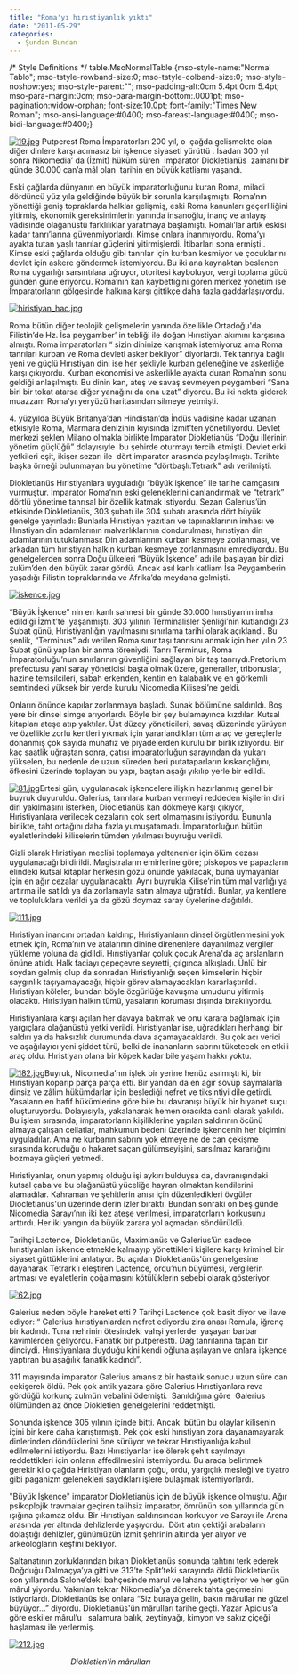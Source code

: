 ```yaml
---
title: "Roma'yı hırıstiyanlık yıktı"
date: "2011-05-29"
categories: 
  - Şundan Bundan
---
```


/\* Style Definitions \*/ table.MsoNormalTable {mso-style-name:"Normal Tablo"; mso-tstyle-rowband-size:0; mso-tstyle-colband-size:0; mso-style-noshow:yes; mso-style-parent:""; mso-padding-alt:0cm 5.4pt 0cm 5.4pt; mso-para-margin:0cm; mso-para-margin-bottom:.0001pt; mso-pagination:widow-orphan; font-size:10.0pt; font-family:"Times New Roman"; mso-ansi-language:#0400; mso-fareast-language:#0400; mso-bidi-language:#0400;}

[![19.jpg](../uploads/2011/05/19.jpg)](../uploads/2011/05/19.jpg "19.jpg") Putperest Roma İmparatorları 200 yıl, o  çağda gelişmekte olan diğer dinlere karşı acımasız bir işkence siyaseti yürüttü . İsadan 300 yıl sonra Nikomedia’ da (İzmit) hüküm süren  imparator Diokletianüs  zamanı bir günde 30.000 can’a mâl olan  tarihin en büyük katliamı yaşandı.

Eski çağlarda dünyanın en büyük imparatorluğunu kuran Roma, miladi dördüncü yüz yıla geldiğinde büyük bir sorunla karşılaşmıştı. Roma’nın yönettiği geniş topraklarda halklar gelişmiş, eski Roma kanunları geçerliliğini yitirmiş, ekonomik gereksinimlerin yanında insanoğlu, inanç ve anlayış vâdisinde olağanüstü farklılıklar yaratmaya başlamıştı. Romalı’lar artık eskisi kadar tanrı’larına güvenmiyorlardı. Kimse onlara inanmıyordu. Roma’yı ayakta tutan yaşlı tanrılar güçlerini yitirmişlerdi. İtibarları sona ermişti.. Kimse eski çağlarda olduğu gibi tanrılar için kurban kesmiyor ve çocuklarını devlet için askere göndermek istemiyordu. Bu iki ana kaynaktan beslenen Roma uygarlığı sarsıntılara uğruyor, otoritesi kayboluyor, vergi toplama gücü günden güne eriyordu. Roma’nın kan kaybettiğini gören merkez yönetim ise İmparatorların gölgesinde halkına karşı gittikçe daha fazla gaddarlaşıyordu.

[![hiristiyan_hac.jpg](../uploads/2011/05/hiristiyan_hac.jpg)](../uploads/2011/05/hiristiyan_hac.jpg "hiristiyan_hac.jpg")

Roma bütün diğer teolojik gelişmelerin yanında özellikle Ortadoğu'da Filistin’de Hz. İsa peygamber’ in tebliği ile doğan Hırıstiyan akımını karşısına almıştı. Roma imparatorları “ sizin dininize karışmak istemiyoruz ama Roma tanrıları kurban ve Roma devleti asker bekliyor” diyorlardı. Tek tanrıya bağlı yeni ve güçlü Hırıstiyan dini ise her şekliyle kurban geleneğine ve askerliğe karşı çıkıyordu. Kurban ekonomisi ve askerlikle ayakta duran Roma’nın sonu geldiği anlaşılmıştı. Bu dinin kan, ateş ve savaş sevmeyen peygamberi “Sana biri bir tokat atarsa diğer yanağını da ona uzat” diyordu. Bu iki nokta giderek muazzam Roma’yı yeryüzü haritasından silmeye yetmişti.

4\. yüzyılda Büyük Britanya’dan Hindistan’da İndüs vadisine kadar uzanan etkisiyle Roma, Marmara denizinin kıyısında İzmit’ten yönetiliyordu. Devlet merkezi şeklen Milano olmakla birlikte İmparator Diokletianüs “Doğu illerinin yönetim güçlüğü” dolayısıyle  bu şehirde oturmayı tercih etmişti. Devlet erki yetkileri eşit, ikişer sezarı ile  dört imparator arasında paylaşılmıştı. Tarihte başka örneği bulunmayan bu yönetime "dörtbaşlı:Tetrark" adı verilmişti.

Diokletianüs Hıristiyanlara uyguladığı “büyük işkence” ile tarihe damgasını vurmuştur. İmparator Roma’nın eski geleneklerini canlandırmak ve “tetrark” dörtlü yönetime tanrısal bir özellik katmak istiyordu. Sezarı Galerius’ün etkisinde Diokletianüs, 303 şubatı ile 304 şubatı arasında dört büyük genelge yayınladı: Bunlarla Hırıstiyan yazıtları ve tapınaklarının imhası ve Hırıstiyan din adamlarının malvarlıklarının dondurulması; hırıstiyan din adamlarının tutuklanması: Din adamlarının kurban kesmeye zorlanması, ve arkadan tüm hırıstiyan halkın kurban kesmeye zorlanmasını emrediyordu. Bu genelgelerden sonra Doğu ülkeleri “Büyük İşkence” adı ile başlayan bir dizi zulüm’den den büyük zarar gördü. Ancak asıl kanlı katliam İsa Peygamberin yaşadığı Filistin topraklarında ve Afrika’da meydana gelmişti.

[![iskence.jpg](../uploads/2011/05/iskence.jpg)](../uploads/2011/05/iskence.jpg "iskence.jpg")

“Büyük İşkence” nin en kanlı sahnesi bir günde 30.000 hırıstiyan’ın imha edildiği İzmit’te  yaşanmıştı. 303 yılının Terminalisler Şenliği’nin kutlandığı 23 Şubat günü, Hıristiyanlığın yayılmasını sınırlama tarihi olarak açıklandı. Bu şenlik, “Terminus” adı verilen Roma sınır taşı tanrısını anmak için her yılın 23 Şubat günü yapılan bir anma töreniydi. Tanrı Terminus, Roma İmparatorluğu’nun sınırlarının güvenliğini sağlayan bir taş tanrıydı.Pretorium prefectusu yani saray yöneticisi başta olmak üzere, generaller, tribonuslar, hazine temsilcileri, sabah erkenden, kentin en kalabalık ve en görkemli semtindeki yüksek bir yerde kurulu Nicomedia Kilisesi’ne geldi.

Onların önünde kapılar zorlanmaya başladı. Sunak bölümüne saldırıldı. Boş yere bir dinsel simge arıyorlardı. Böyle bir şey bulamayınca kızdılar. Kutsal kitapları ateşe atıp yaktılar. Üst düzey yöneticileri, savaş düzeninde yürüyen ve özellikle zorlu kentleri yıkmak için yararlandıkları tüm araç ve gereçlerle donanmış çok sayıda muhafız ve piyadelerden kurulu bir birlik izliyordu. Bir kaç saatlik uğraştan sonra, çatısı imparatorluğun sarayından da yukarı yükselen, bu nedenle de uzun süreden beri putataparların kıskançlığını, öfkesini üzerinde toplayan bu yapı, baştan aşağı yıkılıp yerle bir edildi.

[![81.jpg](../uploads/2011/05/81.jpg)](../uploads/2011/05/81.jpg "81.jpg")Ertesi gün, uygulanacak işkencelere ilişkin hazırlanmış genel bir buyruk duyuruldu. Galerius, tanrılara kurban vermeyi reddeden kişilerin diri diri yakılmasını isterken, Diocletianüs kan dökmeye karşı çıkıyor, Hıristiyanlara verilecek cezaların çok sert olmamasını istiyordu. Bununla birlikte, taht ortağını daha fazla yumuşatamadı. İmparatorluğun bütün eyaletlerindeki kiliselerin tümden yıkılması buyruğu verildi.

Gizli olarak Hıristiyan meclisi toplamaya yeltenenler için ölüm cezası uygulanacağı bildirildi. Magistraların emirlerine göre; piskopos ve papazların elindeki kutsal kitaplar herkesin gözü önünde yakılacak, buna uymayanlar için en ağır cezalar uygulanacaktı. Aynı buyrukla Kilise’nin tüm mal varlığı ya artırma ile satıldı ya da zorlamayla satın almaya uğratıldı. Bunlar, ya kentlere ve topluluklara verildi ya da gözü doymaz saray üyelerine dağıtıldı.

[![111.jpg](../uploads/2011/05/111.jpg)](../uploads/2011/05/111.jpg "111.jpg")

Hıristiyan inancını ortadan kaldırıp, Hıristiyanların dinsel örgütlenmesini yok etmek için, Roma’nın ve atalarının dinine direnenlere dayanılmaz vergiler yükleme yoluna da gidildi. Hırıstiyanlar çoluk çocuk Arena'da aç arslanların önüne atıldı. Halk faciayı çepeçevre seyretti, çılgınca alkışladı. Ünlü bir soydan gelmiş olup da sonradan Hıristiyanlığı seçen kimselerin hiçbir saygınlık taşıyamayacağı, hiçbir görev alamayacakları kararlaştırıldı. Hıristiyan köleler, bundan böyle özgürlüğe kavuşma umudunu yitirmiş olacaktı. Hıristiyan halkın tümü, yasaların koruması dışında bırakılıyordu.

Hıristiyanlara karşı açılan her davaya bakmak ve onu karara bağlamak için yargıçlara olağanüstü yetki verildi. Hıristiyanlar ise, uğradıkları herhangi bir saldırı ya da haksızlık durumunda dava açamayacaklardı. Bu çok acı verici ve aşağılayıcı yeni şiddet türü, belki de inananların sabrını tüketecek en etkili araç oldu. Hıristiyan olana bir köpek kadar bile yaşam hakkı yoktu. 

[![182.jpg](../uploads/2011/05/182.jpg)](../uploads/2011/05/182.jpg "182.jpg")Buyruk, Nicomedia’nın işlek bir yerine henüz asılmıştı ki, bir Hıristiyan koparıp parça parça etti. Bir yandan da en ağır sövüp saymalarla dinsiz ve zâlim hükümdarlar için beslediği nefret ve tiksintiyi dile getirdi. Yasaların en hafif hükümlerine göre bile bu davranışı büyük bir hıyanet suçu oluşturuyordu. Dolayısıyla, yakalanarak hemen oracıkta canlı olarak yakıldı. Bu işlem sırasında, imparatorların kişiliklerine yapılan saldırının öcünü almaya çalışan cellatlar, mahkumun bedeni üzerinde işkencenin her biçimini uyguladılar. Ama ne kurbanın sabrını yok etmeye ne de can çekişme sırasında koruduğu o hakaret saçan gülümseyişini, sarsılmaz kararlığını bozmaya güçleri yetmedi.

Hıristiyanlar, onun yapmış olduğu işi aykırı bulduysa da, davranışındaki kutsal çaba ve bu olağanüstü yüceliğe hayran olmaktan kendilerini alamadılar. Kahraman ve şehitlerin anısı için düzenledikleri övgüler Diocletianüs'ün üzerinde derin izler bıraktı. Bundan sonraki on beş günde Nicomedia Sarayı’nın iki kez ateşe verilmesi, imparatorların korkusunu arttırdı. Her iki yangın da büyük zarara yol açmadan söndürüldü.

Tarihçi Lactence, Diokletianüs, Maximianüs ve Galerius’ün sadece hırıstiyanları işkence etmekle kalmayıp yönettikleri kişilere karşı kriminel bir siyaset güttüklerini anlatıyor. Bu açıdan Diokletianüs'ün genelgesine dayanarak Tetrark’ı eleştiren Lactence, ordu’nun büyümesi, vergilerin artması ve eyaletlerin çoğalmasını kötülüklerin sebebi olarak gösteriyor.

[![62.jpg](../uploads/2011/05/62.jpg)](../uploads/2011/05/62.jpg "62.jpg")

Galerius neden böyle hareket etti ? Tarihçi Lactence çok basit diyor ve ilave ediyor: “ Galerius hırıstiyanlardan nefret ediyordu zira anası Romula, iğrenç bir kadındı. Tuna nehrinin ötesindeki vahşi yerlerde  yaşayan barbar kavimlerden geliyordu. Fanatik bir putperestti. Dağ tanrılarına tapan bir dinciydi. Hırıstiyanlara duyduğu kini kendi oğluna aşılayan ve onlara işkence yaptıran bu aşağılık fanatik kadındı”.

311 mayısında imparator Galerius amansız bir hastalık sonucu uzun süre can çekişerek öldü. Pek çok antik yazara göre Galerius Hırıstiyanlara reva gördüğü korkunç zulmün vebalini ödemişti.  Sanıldığına göre  Galerius ölümünden az önce Diokletien genelgelerini reddetmişti.

Sonunda işkence 305 yılının içinde bitti. Ancak  bütün bu olaylar kilisenin içini bir kere daha karıştırmıştı. Pek çok eski hırıstiyan zora dayanamayarak dinlerinden döndüklerini öne sürüyor ve tekrar Hırıstiyanlığa kabul edilmelerini istiyordu. Bazı Hırıstiyanlar ise ölerek şehit sayılmayı reddettikleri için onların affedilmesini istemiyordu. Bu arada belirtmek gerekir ki o çağda Hıristiyan olanların çoğu, ordu, yargıçlık mesleği ve tiyatro gibi paganizm gelenekleri saydıkları işlere bulaşmak istemiyorlardı.

"Büyük İşkence" imparator Diokletianüs için de büyük işkence olmuştu. Ağır psikoplojik travmalar geçiren talihsiz imparator, ömrünün son yıllarında gün ışığına çıkamaz oldu. Bir Hırıstiyan saldırısından korkuyor ve Sarayı ile Arena arasında yer altında dehlizlerde yaşıyordu.  Dört atın çektiği arabaların dolaştığı dehlizler, günümüzün İzmit şehrinin altında yer alıyor ve arkeologların keşfini bekliyor.

Saltanatının zorluklarından bıkan Diokletianüs sonunda tahtını terk ederek Doğduğu Dalmaçya’ya gitti ve 313’te Split’teki sarayında öldü Diokletianüs son yıllarında Salone’deki bahçesinde marul ve lahana yetiştiriyor ve her gün mârul yiyordu. Yakınları tekrar Nikomedia’ya dönerek tahta geçmesini istiyorlardı. Diokletianüs ise onlara “Siz buraya gelin, bakın mârullar ne güzel büyüyor…” diyordu. Diokletianüs'ün mârulları tarihe geçti. Yazar Apicius’a göre eskiler mârul’u   salamura balık, zeytinyağı, kimyon ve sakız çiçeği haşlaması ile yerlermiş.

[](../uploads/2011/05/212.jpg "212.jpg")

[![212.jpg](../uploads/2011/05/212.jpg)](../uploads/2011/05/212.jpg "212.jpg")

                            _Diokletien'in mârulları_
